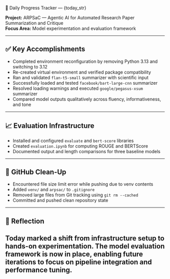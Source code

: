 📅 Daily Progress Tracker — {today_str}

**Project:** ARPSaC — Agentic AI for Automated Research Paper Summarization and Critique  
**Focus Area:** Model experimentation and evaluation framework

---

## ✅ Key Accomplishments

- Completed environment reconfiguration by removing Python 3.13 and switching to 3.12
- Re-created virtual environment and verified package compatibility
- Ran and validated `flan-t5-small` summarizer with scientific input
- Successfully loaded and tested `facebook/bart-large-cnn` summarizer
- Resolved loading warnings and executed `google/pegasus-xsum` summarizer
- Compared model outputs qualitatively across fluency, informativeness, and tone

---

## 📈 Evaluation Infrastructure

- Installed and configured `evaluate` and `bert-score` libraries
- Created `evaluation.ipynb` for computing ROUGE and BERTScore
- Documented output and length comparisons for three baseline models

---

## 🧹 GitHub Clean-Up

- Encountered file size limit error while pushing due to venv contents
- Added `venv/` and `arpsac/` to `.gitignore`
- Removed large files from Git tracking using `git rm --cached`
- Committed and pushed clean repository state

---

## 📌 Reflection

Today marked a shift from infrastructure setup to hands-on experimentation. The model evaluation framework is now in place, enabling future iterations to focus on pipeline integration and performance tuning.
---